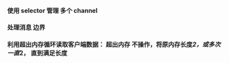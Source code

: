 #### 使用 selector 管理 多个 channel 

#### 处理消息 边界
#### 利用超出内存循环读取客户端数据： 超出内存 不操作，将原内存长度*2，或多次一直*2， 直到满足长度

